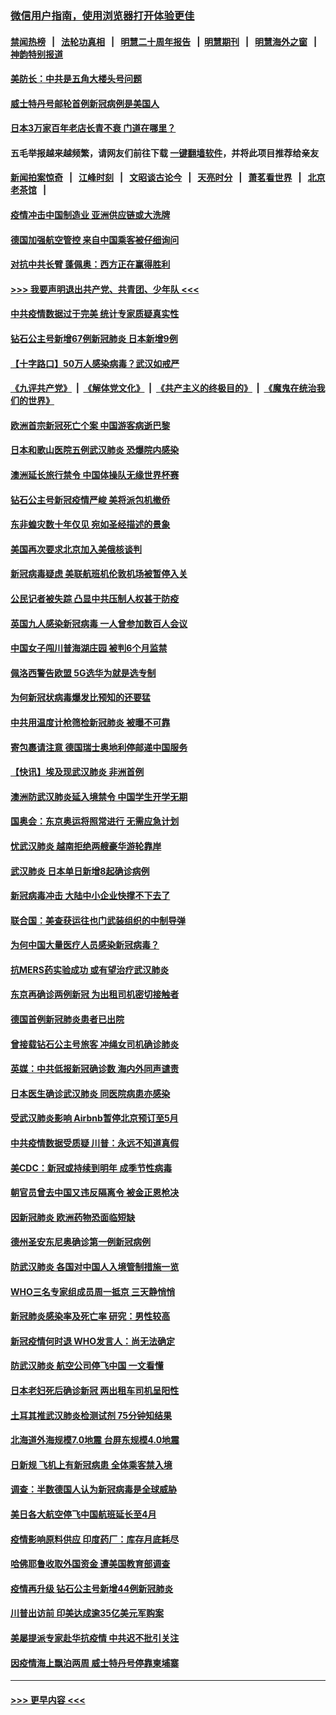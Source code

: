 ### [微信用户指南，使用浏览器打开体验更佳](https://github.com/gfw-breaker/banned-news1/blob/master/indexes/wechat-guide.md?t=0)
#### [禁闻热榜](热点新闻.md?t=0)  &nbsp;&nbsp;|&nbsp;&nbsp; [法轮功真相](https://github.com/gfw-breaker/truth/blob/master/README.md?t=0) &nbsp;&nbsp;|&nbsp;&nbsp; [明慧二十周年报告](https://github.com/gfw-breaker/mh-reports/blob/master/README.md?t=0) &nbsp;&nbsp;|&nbsp;&nbsp;[明慧期刊](https://github.com/gfw-breaker/mh-qikan) &nbsp;&nbsp;|&nbsp;&nbsp; [明慧海外之窗](https://github.com/gfw-breaker/mh-news/blob/master/README.md?t=0) &nbsp;&nbsp;|&nbsp;&nbsp; [神韵特别报道](https://github.com/gfw-breaker/mh-news/blob/master/shenyun.md?t=0)
#### [美防长：中共是五角大楼头号问题](../pages/nsc418/n11871768.md?t=02160655) 
#### [威士特丹号邮轮首例新冠病例是美国人](../pages/nsc418/n11871731.md?t=02160655) 
#### [日本3万家百年老店长青不衰 门道在哪里？](../pages/nsc418/n11871670.md?t=02160655) 
#### 五毛举报越来越频繁，请网友们前往下载 [一键翻墙软件](https://github.com/gfw-breaker/ssr-accounts)，并将此项目推荐给亲友
#### [新闻拍案惊奇](https://github.com/gfw-breaker/banned-news1/blob/master/pages/link4.md) &nbsp;&nbsp;|&nbsp;&nbsp; [江峰时刻](https://github.com/gfw-breaker/banned-news1/blob/master/pages/link4.md) &nbsp;&nbsp;|&nbsp;&nbsp; [文昭谈古论今](https://github.com/gfw-breaker/banned-news1/blob/master/pages/link4.md) &nbsp;&nbsp;|&nbsp;&nbsp; [天亮时分](https://github.com/gfw-breaker/banned-news1/blob/master/pages/link4.md) &nbsp;&nbsp;|&nbsp;&nbsp; [萧茗看世界](https://github.com/gfw-breaker/banned-news1/blob/master/pages/link4.md) &nbsp;&nbsp;|&nbsp;&nbsp; [北京老茶馆](https://github.com/gfw-breaker/banned-news1/blob/master/pages/link4.md) &nbsp;&nbsp;|&nbsp;&nbsp; 
#### [疫情冲击中国制造业 亚洲供应链或大洗牌](../pages/nsc418/n11871629.md?t=02160655) 
#### [德国加强航空管控 来自中国乘客被仔细询问](../pages/nsc418/n11871572.md?t=02160655) 
#### [对抗中共长臂 蓬佩奥：西方正在赢得胜利](../pages/nsc418/n11871500.md?t=02160655) 
#### [>>> 我要声明退出共产党、共青团、少年队 <<<](https://github.com/begood0513/goodnews/blob/master/quit/letter.md) 
#### [中共疫情数据过于完美 统计专家质疑真实性](../pages/nsc418/n11870197.md?t=02160655) 
#### [钻石公主号新增67例新冠肺炎 日本新增9例](../pages/nsc418/n11871311.md?t=02160655) 
#### [【十字路口】50万人感染病毒？武汉如戒严](../pages/nsc418/n11870405.md?t=02160655) 
#### [《九评共产党》](https://github.com/begood0513/9ping.md/blob/master/README.md) &nbsp;|&nbsp; [《解体党文化》](../../../../jtdwh.md/blob/master/README.md)  &nbsp;|&nbsp; [《共产主义的终极目的》](../../../../gczydzjmd.md/blob/master/README.md) &nbsp;|&nbsp; [《魔鬼在统治我们的世界》](../../../../mgztzwmdsj.md/blob/master/README.md) 
#### [欧洲首宗新冠死亡个案 中国游客病逝巴黎](../pages/nsc418/n11871247.md?t=02160655) 
#### [日本和歌山医院五例武汉肺炎 恐爆院内感染](../pages/nsc418/n11871128.md?t=02160655) 
#### [澳洲延长旅行禁令 中国体操队无缘世界杯赛](../pages/nsc418/n11870446.md?t=02160655) 
#### [钻石公主号新冠疫情严峻 美将派包机撤侨](../pages/nsc418/n11870505.md?t=02160655) 
#### [东非蝗灾数十年仅见 宛如圣经描述的景象](../pages/nsc418/n11870398.md?t=02160655) 
#### [美国再次要求北京加入美俄核谈判](../pages/nsc418/n11870138.md?t=02160655) 
#### [新冠病毒疑虑 美联航班机伦敦机场被暂停入关](../pages/nsc418/n11870015.md?t=02160655) 
#### [公民记者被失踪 凸显中共压制人权甚于防疫](../pages/nsc418/n11870042.md?t=02160655) 
#### [英国九人感染新冠病毒 一人曾参加数百人会议](../pages/nsc418/n11869987.md?t=02160655) 
#### [中国女子闯川普海湖庄园 被判6个月监禁](../pages/nsc418/n11869919.md?t=02160655) 
#### [佩洛西警告欧盟 5G选华为就是选专制](../pages/nsc418/n11869898.md?t=02160655) 
#### [为何新冠状病毒爆发比预知的还要猛](../pages/nsc418/n11869828.md?t=02160655) 
#### [中共用温度计枪筛检新冠肺炎 被曝不可靠](../pages/nsc418/n11869707.md?t=02160655) 
#### [寄包裹请注意 德国瑞士奥地利停邮递中国服务](../pages/nsc418/n11869727.md?t=02160655) 
#### [【快讯】埃及现武汉肺炎 非洲首例](../pages/nsc418/n11869766.md?t=02160655) 
#### [澳洲防武汉肺炎延入境禁令 中国学生开学无期](../pages/nsc418/n11869546.md?t=02160655) 
#### [国奥会：东京奥运将照常进行 无需应急计划](../pages/nsc418/n11869422.md?t=02160655) 
#### [忧武汉肺炎 越南拒绝两艘豪华游轮靠岸](../pages/nsc418/n11867444.md?t=02160655) 
#### [武汉肺炎 日本单日新增8起确诊病例](../pages/nsc418/n11869272.md?t=02160655) 
#### [新冠病毒冲击 大陆中小企业快撑不下去了](../pages/nsc418/n11869259.md?t=02160655) 
#### [联合国：美查获运往也门武装组织的中制导弹](../pages/nsc418/n11868677.md?t=02160655) 
#### [为何中国大量医疗人员感染新冠病毒？](../pages/nsc418/n11869001.md?t=02160655) 
#### [抗MERS药实验成功 或有望治疗武汉肺炎](../pages/nsc418/n11868912.md?t=02160655) 
#### [东京再确诊两例新冠 为出租司机密切接触者](../pages/nsc418/n11868770.md?t=02160655) 
#### [德国首例新冠肺炎患者已出院](../pages/nsc418/n11868714.md?t=02160655) 
#### [曾接载钻石公主号旅客 冲绳女司机确诊肺炎](../pages/nsc418/n11868610.md?t=02160655) 
#### [英媒：中共低报新冠确诊数 海内外同声谴责](../pages/nsc418/n11867421.md?t=02160655) 
#### [日本医生确诊武汉肺炎 同医院病患亦感染](../pages/nsc418/n11867779.md?t=02160655) 
#### [受武汉肺炎影响 Airbnb暂停北京预订至5月](../pages/nsc418/n11867428.md?t=02160655) 
#### [中共疫情数据受质疑 川普：永远不知道真假](../pages/nsc418/n11867195.md?t=02160655) 
#### [美CDC：新冠或持续到明年 成季节性病毒](../pages/nsc418/n11867279.md?t=02160655) 
#### [朝官员曾去中国又违反隔离令 被金正恩枪决](../pages/nsc418/n11867087.md?t=02160655) 
#### [因新冠肺炎 欧洲药物恐面临短缺](../pages/nsc418/n11867036.md?t=02160655) 
#### [德州圣安东尼奥确诊第一例新冠病例](../pages/nsc418/n11867194.md?t=02160655) 
#### [防武汉肺炎 各国对中国人入境管制措施一览](../pages/nsc418/n11838726.md?t=02160655) 
#### [WHO三名专家组成员周一抵京 三天静悄悄](../pages/nsc418/n11866947.md?t=02160655) 
#### [新冠肺炎感染率及死亡率 研究：男性较高](../pages/nsc418/n11866956.md?t=02160655) 
#### [新冠疫情何时退 WHO发言人：尚无法确定](../pages/nsc418/n11866864.md?t=02160655) 
#### [防武汉肺炎 航空公司停飞中国 一文看懂](../pages/nsc418/n11866800.md?t=02160655) 
#### [日本老妇死后确诊新冠 两出租车司机呈阳性](../pages/nsc418/n11866755.md?t=02160655) 
#### [土耳其推武汉肺炎检测试剂 75分钟知结果](../pages/nsc418/n11866520.md?t=02160655) 
#### [北海道外海规模7.0地震 台屏东规模4.0地震](../pages/nsc418/n11866262.md?t=02160655) 
#### [日新规 飞机上有新冠病患 全体乘客禁入境](../pages/nsc418/n11866233.md?t=02160655) 
#### [调查：半数德国人认为新冠病毒是全球威胁](../pages/nsc418/n11866687.md?t=02160655) 
#### [美日各大航空停飞中国航班延长至4月](../pages/nsc418/n11865980.md?t=02160655) 
#### [疫情影响原料供应 印度药厂：库存月底耗尽](../pages/nsc418/n11865151.md?t=02160655) 
#### [哈佛耶鲁收取外国资金 遭美国教育部调查](../pages/nsc418/n11864950.md?t=02160655) 
#### [疫情再升级 钻石公主号新增44例新冠肺炎](../pages/nsc418/n11865033.md?t=02160655) 
#### [川普出访前 印美达成逾35亿美元军购案](../pages/nsc418/n11865444.md?t=02160655) 
#### [美屡提派专家赴华抗疫情 中共迟不批引关注](../pages/nsc418/n11864719.md?t=02160655) 
#### [因疫情海上飘泊两周 威士特丹号停靠柬埔寨](../pages/nsc418/n11865007.md?t=02160655) 

----
#### [ >>> 更早内容 <<< ](../indexes/nsc418-earlier.md)
